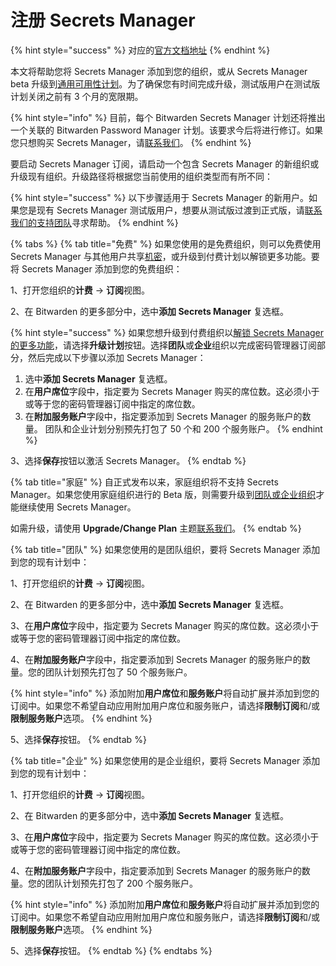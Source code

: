 # 注册 Secrets Manager

{% hint style="success" %}
对应的[官方文档地址](https://bitwarden.com/help/sign-up-for-secrets-manager/)
{% endhint %}

本文将帮助您将 Secrets Manager 添加到您的组织，或从 Secrets Manager beta 升级到[通用可用性计划](secrets-manager-plans.md)。为了确保您有时间完成升级，测试版用户在测试版计划关闭之前有 3 个月的宽限期。

{% hint style="info" %}
目前，每个 Bitwarden Secrets Manager 计划还将推出一个关联的 Bitwarden Password Manager 计划。该要求今后将进行修订。如果您只想购买 Secrets Manager，请[联系我们](https://bitwarden.com/contact-sales/)。
{% endhint %}

要启动 Secrets Manager 订阅，请启动一个包含 Secrets Manager 的新组织或升级现有组织。升级路径将根据您当前使用的组织类型而有所不同：

{% hint style="success" %}
以下步骤适用于 Secrets Manager 的新用户。如果您是现有 Secrets Manager 测试版用户，想要从测试版过渡到正式版，请[联系我们的支持团队](https://bitwarden.com/contact/)寻求帮助。
{% endhint %}

{% tabs %}
{% tab title="免费" %}
如果您使用的是免费组织，则可以免费使用 Secrets Manager 与其他用户共享[机密](../../secrets-manager/your-secrets/secrets.md)，或升级到付费计划以解锁更多功能。要将 Secrets Manager 添加到您的免费​​组织：

1、打开您组织的**计费** → **订阅**视图。

2、在 Bitwarden 的更多部分中，选中**添加 Secrets Manager** 复选框。

{% hint style="success" %}
如果您想升级到付费组织以[解锁 Secrets Manager 的更多功能](secrets-manager-plans.md)，请选择**升级计划**按钮。选择**团队**或**企业**组织以完成密码管理器订阅部分，然后完成以下步骤以添加 Secrets Manager：

1. 选中**添加 Secrets Manager** 复选框。
2. 在**用户席位**字段中，指定要为 Secrets Manager 购买的席位数。这必须小于或等于您的密码管理器订阅中指定的席位数。
3. 在**附加服务账户**字段中，指定要添加到 Secrets Manager 的服务账户的数量。 团队和企业计划分别预先打包了 50 个和 200 个服务账户。
{% endhint %}

3、选择**保存**按钮以激活 Secrets Manager。
{% endtab %}

{% tab title="家庭" %}
自正式发布以来，家庭组织将不支持 Secrets Manager。如果您使用家庭组织进行的 Beta 版，则需要升级到[团队或企业组织](secrets-manager-plans.md)才能继续使用 Secrets Manager。

如需升级，请使用 **Upgrade/Change Plan** 主题[联系我们](https://bitwarden.com/contact/)。
{% endtab %}

{% tab title="团队" %}
如果您使用的是团队组织，要将 Secrets Manager 添加到您的现有计划中：

1、打开您组织的**计费** → **订阅**视图。

2、在 Bitwarden 的更多部分中，选中**添加 Secrets Manager** 复选框。

3、在**用户席位**字段中，指定要为 Secrets Manager 购买的席位数。这必须小于或等于您的密码管理器订阅中指定的席位数。

4、在**附加服务账户**字段中，指定要添加到 Secrets Manager 的服务账户的数量。您的团队计划预先打包了 50 个服务账户。

{% hint style="info" %}
添加附加**用户席位**和**服务账户**将自动扩展并添加到您的订阅中。如果您不希望自动应用附加用户席位和服务账户，请选择**限制订阅**和/或**限制服务账户**选项。
{% endhint %}

5、选择**保存**按钮。
{% endtab %}

{% tab title="企业" %}
如果您使用的是企业组织，要将 Secrets Manager 添加到您的现有计划中：

1、打开您组织的**计费** → **订阅**视图。

2、在 Bitwarden 的更多部分中，选中**添加 Secrets Manager** 复选框。

3、在**用户席位**字段中，指定要为 Secrets Manager 购买的席位数。这必须小于或等于您的密码管理器订阅中指定的席位数。

4、在**附加服务账户**字段中，指定要添加到 Secrets Manager 的服务账户的数量。您的团队计划预先打包了 200 个服务账户。

{% hint style="info" %}
添加附加**用户席位**和**服务账户**将自动扩展并添加到您的订阅中。如果您不希望自动应用附加用户席位和服务账户，请选择**限制订阅**和/或**限制服务账户**选项。
{% endhint %}

5、选择**保存**按钮。
{% endtab %}
{% endtabs %}
